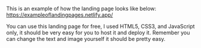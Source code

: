 This is an example of how the landing page looks like below:
https://exampleoflandingpages.netlify.app/

You can use this landing page for free, I used HTML5, CSS3, and JavaScript only, it should be very easy for you to host it and deploy it. Remember you can change the text and image yourself it should be pretty easy.

